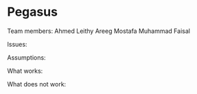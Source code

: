 # Pegasus
Team members:
      Ahmed Leithy
      Areeg Mostafa
      Muhammad Faisal

Issues:


Assumptions:


What works:


What does not work:
